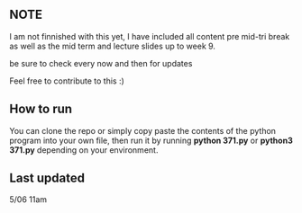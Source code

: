 ## NOTE
I am not finnished with this yet, I have included all content pre mid-tri break as well as the mid term and lecture slides up to week 9.

be sure to check every now and then for updates

Feel free to contribute to this :)

## How to run
You can clone the repo or simply copy paste the contents of the python program into your own file,
then run it by running **python 371.py** or **python3 371.py** depending on your environment.

## Last updated
5/06 11am

